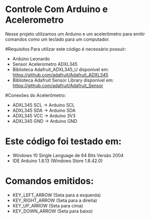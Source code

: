 # Controle Com Arduino e Acelerometro
Nesse projeto utilizamos um Arduino e um acelerômetro para emitir comandos como um teclado para um computador.

#Requisitos
Para utilizar este código é necessário possuir:
* Arduino Leonardo
* Sensor Acelerometro ADXL345
* Biblioteca Adafruit_ADXL345_U disponível em: https://github.com/adafruit/Adafruit_ADXL345
* Biblioteca Adafruit Sensor Library disponível em: https://github.com/adafruit/Adafruit_Sensor

#Conexões do Acelerômetro:
* ADXL345 SCL -> Arduino SCL
* ADXL345 SDA -> Arduino SDA
* ADXL345 VCC -> Arduino 3V3
* ADXL345 GND -> Arduino GND

# Este código foi testado em:
* Windows 10 Single Language de 64 Bits Versão 2004 
* IDE Arduino 1.8.13 (Windows Store 1.8.42.0)

# Comandos emitidos:
* KEY_LEFT_ARROW (Seta para a esquerda)
* KEY_RIGHT_ARROW (Seta para a direita)
* KEY_UP_ARROW (Seta para cima)
* KEY_DOWN_ARROW (Seta para baixo)